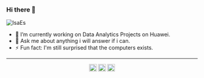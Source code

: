 ### Hi there 👋
<img src="https://komarev.com/ghpvc/?username=IsaEs" alt="IsaEs" />

- 🔭 I’m currently working on Data Analytics Projects on Huawei.
- 💬 Ask me about anything i will answer if i can.
- ⚡ Fun fact: I'm still surprised that the computers exists.



<!--
[![Top Langs](https://github-readme-stats.vercel.app/api/top-langs/?username=IsaEs&layout=compact&theme=dracula)]()

[![Github stats](https://github-readme-stats.vercel.app/api?username=IsaEs&&show_icons=true&count_private=true&theme=dracula)]()
-->

---

<p align="center">
<a href="https://twitter.com/esisa67" target="blank"><img align="center" src="https://cdn.jsdelivr.net/npm/simple-icons@3.0.1/icons/twitter.svg" alt="esisa67" height="20" width="20" /></a>
<a href="https://linkedin.com/in/isaes" target="blank"><img align="center" src="https://cdn.jsdelivr.net/npm/simple-icons@3.0.1/icons/linkedin.svg" alt="isaes" height="20" width="20" /></a>
<a href="https://instagram.com/isaes67" target="blank"><img align="center" src="https://cdn.jsdelivr.net/npm/simple-icons@3.0.1/icons/instagram.svg" alt="isaes67" height="20" width="20" /></a>
</p>
